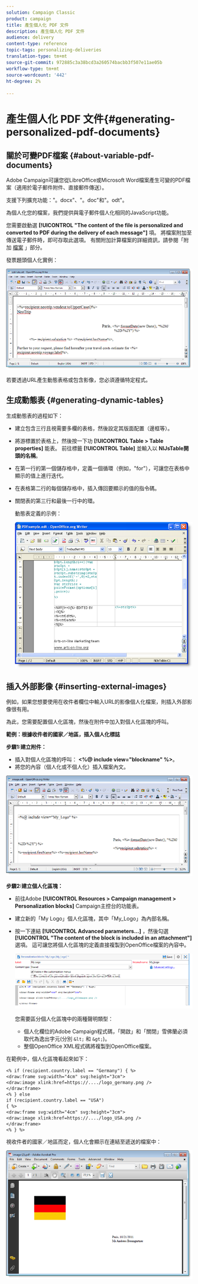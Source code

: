 ```yaml
---
solution: Campaign Classic
product: campaign
title: 產生個人化 PDF 文件
description: 產生個人化 PDF 文件
audience: delivery
content-type: reference
topic-tags: personalizing-deliveries
translation-type: tm+mt
source-git-commit: 972885c3a38bcd3a260574bacbb3f507e11ae05b
workflow-type: tm+mt
source-wordcount: '442'
ht-degree: 2%

---
```



# 產生個人化 PDF 文件{#generating-personalized-pdf-documents}

## 關於可變PDF檔案 {#about-variable-pdf-documents}

Adobe Campaign可讓您從LibreOffice或Microsoft Word檔案產生可變的PDF檔案（適用於電子郵件附件、直接郵件傳送）。

支援下列擴充功能：&quot;。docx&quot;、&quot;。doc&quot;和&quot;。odt&quot;。

為個人化您的檔案，我們提供與電子郵件個人化相同的JavaScript功能。

您需要啟動選 **[!UICONTROL "The content of the file is personalized and converted to PDF during the delivery of each message"]** 項。 將檔案附加至傳送電子郵件時，即可存取此選項。 有關附加計算檔案的詳細資訊，請參閱「附加 [檔案](../../delivery/using/attaching-files.md) 」部分。

發票題頭個人化實例：

![](assets/s_ncs_pdf_simple.png)

若要透過URL產生動態表格或包含影像，您必須遵循特定程式。

## 生成動態表 {#generating-dynamic-tables}

生成動態表的過程如下：

* 建立包含三行且視需要多欄的表格，然後設定其版面配置（邊框等）。
* 將游標置於表格上，然後按一下功 **[!UICONTROL Table > Table properties]** 能表。 前往標籤 **[!UICONTROL Table]** 並輸入以 **NlJsTable開頭的名稱**。
* 在第一行的第一個儲存格中，定義一個循環（例如，&quot;for&quot;），可讓您在表格中顯示的值上進行迭代。
* 在表格第二行的每個儲存格中，插入傳回要顯示的值的指令碼。
* 關閉表的第三行和最後一行中的環。

   動態表定義的示例：

   ![](assets/s_ncs_pdf_table.png)

## 插入外部影像 {#inserting-external-images}

例如，如果您想要使用在收件者欄位中輸入URL的影像個人化檔案，則插入外部影像很有用。

為此，您需要配置個人化區塊，然後在附件中加入對個人化區塊的呼叫。

**範例：根據收件者的國家／地區，插入個人化標誌**

**步驟1:建立附件：**

* 插入對個人化區塊的呼叫： **&lt;%@ include view=&quot;blockname&quot; %>**。
* 將您的內容（個人化或不個人化）插入檔案內文。

![](assets/s_ncs_open_office_blocdeperso.png)

**步驟2:建立個人化區塊：**

* 前往Adobe **[!UICONTROL Resources > Campaign management > Personalization blocks]** Campaign主控台的功能表。
* 建立新的「My Logo」個人化區塊，其中「My_Logo」為內部名稱。
* 按一下連結 **[!UICONTROL Advanced parameters...]** ，然後勾選 **[!UICONTROL "The content of the block is included in an attachment"]** 選項。 這可讓您將個人化區塊的定義直接複製到OpenOffice檔案的內容中。

   ![](assets/s_ncs_pdf_bloc_option.png)

   您需要區分個人化區塊中的兩種聲明類型：

   * 個人化欄位的Adobe Campaign程式碼，「開啟」和「關閉」雪佛蘭必須取代為逸出字元(分別 `&lt;` 和 `&gt;`)。
   * 整個OpenOffice XML程式碼將複製到OpenOffice檔案。

在範例中，個人化區塊看起來如下：

```
<% if (recipient.country.label == "Germany") { %>
<draw:frame svg:width="4cm" svg:height="3cm">
<draw:image xlink:href=https://..../logo_germany.png />
</draw:frame>
<% } else
if (recipient.country.label == "USA")
{ %>
<draw:frame svg:width="4cm" svg:height="3cm">
<draw:image xlink:href=https://..../logo_USA.png />
</draw:frame>
<% } %>
```

視收件者的國家／地區而定，個人化會顯示在連結至遞送的檔案中：

![](assets/s_ncs_pdf_result.png)
